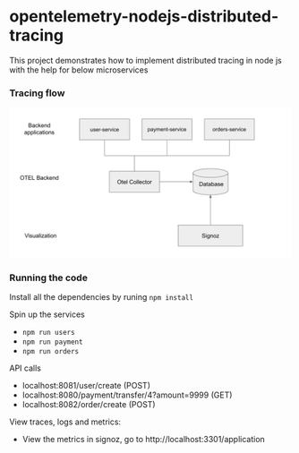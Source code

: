 # opentelemetry-nodejs-distributed-tracing

This project demonstrates how to implement distributed tracing in node js with the help for below microservices
### Tracing flow
![Distributed tracing](service-flow.png)

### Running the code

Install all the dependencies by runing `npm install`

Spin up the services

- `npm run users`
- `npm run payment`
- `npm run orders`

API calls

- localhost:8081/user/create (POST)
- localhost:8080/payment/transfer/4?amount=9999 (GET)
- localhost:8082/order/create (POST)

View traces, logs and metrics:

- View the metrics in signoz, go to http://localhost:3301/application 
